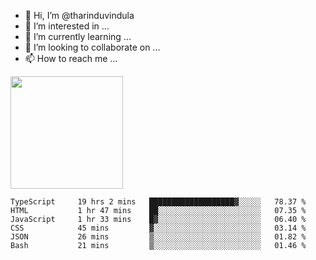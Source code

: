 - 👋 Hi, I’m @tharinduvindula
- 👀 I’m interested in ...
- 🌱 I’m currently learning ...
- 💞️ I’m looking to collaborate on ...
- 📫 How to reach me ...

<!---
tharinduvindula/tharinduvindula is a ✨ special ✨ repository because its `README.md` (this file) appears on your GitHub profile.
You can click the Preview link to take a look at your changes.
--->

<img height="180em" src="https://github-readme-stats.vercel.app/api?username=tharinduvindula&show_icons=true&hide_border=false&&count_private=true&include_all_commits=true" />


<!--START_SECTION:waka-->

```text
TypeScript     19 hrs 2 mins   ███████████████████▓░░░░░   78.37 %
HTML           1 hr 47 mins    ██░░░░░░░░░░░░░░░░░░░░░░░   07.35 %
JavaScript     1 hr 33 mins    █▓░░░░░░░░░░░░░░░░░░░░░░░   06.40 %
CSS            45 mins         ▓░░░░░░░░░░░░░░░░░░░░░░░░   03.14 %
JSON           26 mins         ▒░░░░░░░░░░░░░░░░░░░░░░░░   01.82 %
Bash           21 mins         ▒░░░░░░░░░░░░░░░░░░░░░░░░   01.46 %
```

<!--END_SECTION:waka-->
